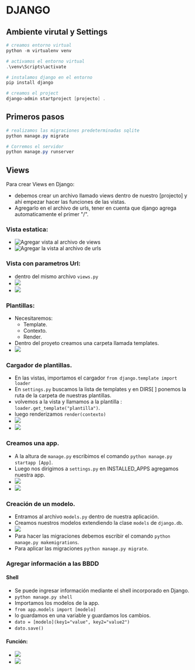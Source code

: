 # DJANGO    
## Ambiente virutal y Settings
```powershell
# creamos entorno virtual
python -m virtualenv venv

# activamos el entorno virtual
.\venv\Scripts\activate

# instalamos django en el entorno
pip install django

# creamos el project
django-admin startproject [projecto] .
```

## Primeros pasos
```powershell
# realizamos las migraciones predeterminadas sqlite
python manage.py migrate

# Corremos el servidor
python manage.py runserver
```

## Views
Para crear Views en Django:
- debemos crear un archivo llamado views dentro de nuestro [projecto] y ahí empezar hacer las funciones de las vistas.
- Agregarlo en el archivo de urls, tener en cuenta que django agrega automaticamente el primer "/".

### Vista estatica:
- ![Agregar vista al archivo de views](./imagenes/vista1.jpg)
- ![Agregar la vista al archivo de urls](./imagenes/agregar_vista_url.jpg)

### Vista con parametros Url:
- dentro del mismo archivo ```views.py```
- ![](./imagenes/vista2.jpg)
- ![](./imagenes/agregar_vista2.jpg)

### Plantillas:
- Necesitaremos:
    - Template.
    - Contexto.
    - Render.
- Dentro del proyeto creamos una carpeta llamada templates.
- ![](./imagenes/vista_plantilla.jpg)

### Cargador de plantillas.
- En las vistas, importamos el cargador ```from django.template import loader```
- En ```settings.py``` buscamos la lista de templates y en DIRS[ ] ponemos la ruta de la carpeta de nuestras plantillas.
- volvemos a la vista y llamamos a la plantilla : ```loader.get_template("plantilla")```.
- luego renderizamos ```render(contexto)```
- ![](./imagenes/template_dir.jpg)
- ![](./imagenes/loader_templatejpg.jpg)

### Creamos una app.
- A la altura de ```manage.py``` escribimos el comando ```python manage.py startapp [App]```.
- Luego nos dirigimos a ```settings.py``` en INSTALLED_APPS agregamos nuestra app.
- ![](./imagenes/app.jpg)
- ![](./imagenes/app_in_settings.jpg)

### Creación de un modelo.
- Entramos al archivo ```models.py``` dentro de nuestra aplicación.
- Creamos nuestros modelos extendiendo la clase ```models``` de ```django.db```.
- ![](./imagenes/modelos.jpg)
- Para hacer las migraciones debemos escribir el comando ```python manage.py makemigrations```.
- Para aplicar las migraciones ```python manage.py migrate```.

### Agregar información a las BBDD
#### Shell
- Se puede ingresar información mediante el shell incorporado en Django.
- ```python manage.py shell```
- Importamos los modelos de la app.
- ```from app.models import [modelo]```
- lo guardamos en una variable y guardamos los cambios.
- ```dato = [modelo](key1="value", key2="value2")```
- ```dato.save()```

#### Función:
- ![](./imagenes/guardar_en_db_funcion.jpg)
- ![](./imagenes/registrar_vista_guardado_db_funcion.jpg)
